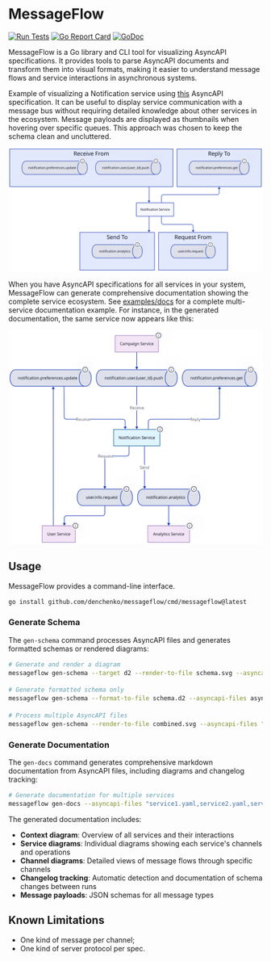 # MessageFlow

[![Run Tests](https://github.com/denchenko/messageflow/actions/workflows/go.yml/badge.svg?branch=main)](https://github.com/denchenko/messageflow/actions/workflows/go.yml)
[![Go Report Card](https://goreportcard.com/badge/github.com/denchenko/messageflow)](https://goreportcard.com/report/github.com/denchenko/messageflow)
[![GoDoc](https://godoc.org/github.com/denchenko/messageflow?status.svg)](https://godoc.org/github.com/denchenko/messageflow)

MessageFlow is a Go library and CLI tool for visualizing AsyncAPI specifications. It provides tools to parse AsyncAPI documents and transform them into visual formats, making it easier to understand message flows and service interactions in asynchronous systems.

Example of visualizing a Notification service using [this](pkg/schema/source/asyncapi/testdata/notification.yaml) AsyncAPI specification. It can be useful to display service communication with a message bus without requiring detailed knowledge about other services in the ecosystem. Message payloads are displayed as thumbnails when hovering over specific queues. This approach was chosen to keep the schema clean and uncluttered.

![schema](pkg/schema/target/d2/testdata/service_channels_notification.svg)

When you have AsyncAPI specifications for all services in your system, MessageFlow can generate comprehensive documentation showing the complete service ecosystem. See [examples/docs](examples/docs) for a complete multi-service documentation example. For instance, in the generated documentation, the same service now appears like this:

![schema](examples/docs/diagrams/service_notification-service.svg)

## Usage

MessageFlow provides a command-line interface.

```bash
go install github.com/denchenko/messageflow/cmd/messageflow@latest
```

### Generate Schema

The `gen-schema` command processes AsyncAPI files and generates formatted schemas or rendered diagrams:

```bash
# Generate and render a diagram
messageflow gen-schema --target d2 --render-to-file schema.svg --asyncapi-files asyncapi.yaml

# Generate formatted schema only
messageflow gen-schema --format-to-file schema.d2 --asyncapi-files asyncapi.yaml

# Process multiple AsyncAPI files
messageflow gen-schema --render-to-file combined.svg --asyncapi-files "file1.yaml,file2.yaml,file3.yaml"
```

### Generate Documentation

The `gen-docs` command generates comprehensive markdown documentation from AsyncAPI files, including diagrams and changelog tracking:

```bash
# Generate documentation for multiple services
messageflow gen-docs --asyncapi-files "service1.yaml,service2.yaml,service3.yaml" --output ./docs
```

The generated documentation includes:
- **Context diagram**: Overview of all services and their interactions
- **Service diagrams**: Individual diagrams showing each service's channels and operations
- **Channel diagrams**: Detailed views of message flows through specific channels
- **Changelog tracking**: Automatic detection and documentation of schema changes between runs
- **Message payloads**: JSON schemas for all message types


## Known Limitations

* One kind of message per channel;
* One kind of server protocol per spec.

